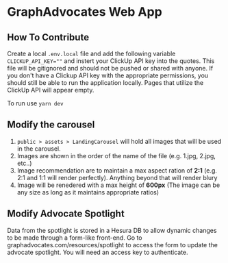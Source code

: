 # GraphAdvocates Web App

## How To Contribute

Create a local `.env.local` file and add the following variable `CLICKUP_API_KEY=""` and instert your ClickUp API key into the quotes.
This file will be gitignored and should not be pushed or shared with anyone.
If you don't have a Clickup API key with the appropriate permissions, you should still be able to run the application locally. Pages that utilize the ClickUp API
will appear empty.

To run use `yarn dev`

## Modify the carousel

1. `public > assets > LandingCarousel` will hold all images that will be used in the carousel.
2. Images are shown in the order of the name of the file (e.g. 1.jpg, 2.jpg, etc..)
3. Image recommendation are to maintain a max aspect ration of **2:1** (e.g. 2:1 and 1:1 will render perfectly). Anything beyond that will render blury
4. Image will be renedered with a max height of **600px** (The image can be any size as long as it maintains appropriate ratios)

## Modify Advocate Spotlight
Data from the spotlight is stored in a Hesura DB to allow dynamic changes to be made through a form-like front-end.
Go to graphadvocates.com/resources/spotlight to access the form to update the advocate spotlight. You will need an access key to authenticate.
